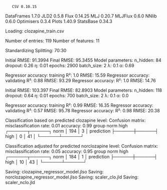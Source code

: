        CSV 0.10.15
DataFrames 1.7.0
      JLD2 0.5.8
      Flux 0.14.25
       MLJ 0.20.7
   MLJFlux 0.6.0
     NNlib 0.6.0
Optimisers 0.3.4
     Plots 1.40.9
 StatsBase 0.34.3

Loading: clozapine_train.csv

Number of entries: 119
Number of features: 11

Standardizing
Splitting: 70:30

Initial RMSE: 91.3994
Final RMSE: 95.3455
Model parameters:
  n_hidden: 84
  dropout: 0.26
  η: 0.01
  epochs: 2900
  batch_size: 2
  λ: 0.1
  α: 0.69

Regressor accuracy: training
  R²: 1.0
  RMSE: 15.59
Regressor accuracy: validating
  R²: 0.88
  RMSE: 93.29
Regressor accuracy:
  R²: 1.0
  RMSE: 14.76

Initial RMSE: 103.397
Final RMSE: 82.8903
Model parameters:
  n_hidden: 118
  dropout: 0.64
  η: 0.01
  epochs: 700
  batch_size: 2
  λ: 0.1
  α: 0.0

Regressor accuracy: training
  R²: 0.99
  RMSE: 16.35
Regressor accuracy: validating
  R²: 0.57
  RMSE: 95.78
Regressor accuracy:
  R²: 0.98
  RMSE: 20.38

Classification based on predicted clozapine level:
Confusion matrix:
  misclassification rate: 0.01
  accuracy: 0.99
                     group
                  norm   high   
                ┌──────┬──────┐
           norm │  194 │    3 │
prediction      ├──────┼──────┤
           high │    0 │   41 │
                └──────┴──────┘
         
Classification adjusted for predicted norclozapine level:
Confusion matrix:
  misclassification rate: 0.05
  accuracy: 0.95
                     group
                  norm   high   
                ┌──────┬──────┐
           norm │  184 │    1 │
prediction      ├──────┼──────┤
           high │   10 │   43 │
                └──────┴──────┘
         
Saving: clozapine_regressor_model.jlso
Saving: norclozapine_regressor_model.jlso
Saving: scaler_clo.jld
Saving: scaler_nclo.jld

